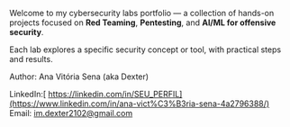 Welcome to my cybersecurity labs portfolio — a collection of hands-on projects focused on **Red Teaming**, **Pentesting**, and **AI/ML for offensive security**.

Each lab explores a specific security concept or tool, with practical steps and results.

Author: Ana Vitória Sena (aka Dexter)

LinkedIn:[ https://linkedin.com/in/SEU_PERFIL](https://www.linkedin.com/in/ana-vict%C3%B3ria-sena-4a2796388/)
Email: im.dexter2102@gmail.com 
